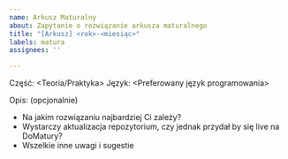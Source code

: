 ```yaml
---
name: Arkusz Maturalny
about: Zapytanie o rozwiązanie arkusza maturalnego
title: "[Arkusz] <rok>-<miesiąc>"
labels: matura
assignees: ''

---
```


Część: <Teoria/Praktyka>
Język: <Preferowany język programowania>

Opis: (opcjonalnie)
- Na jakim rozwiązaniu najbardziej Ci zależy?
- Wystarczy aktualizacja repozytorium, czy jednak przydał by się live na DoMatury?
- Wszelkie inne uwagi i sugestie
